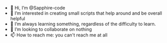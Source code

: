 - 👋 Hi, I’m @Sapphire-code
- 👀 I’m interested in creating small scripts that help around and be overall helpful
- 🌱 I’m always learning something, regardless of the difficulty to learn.
- 💞️ I’m looking to collaborate on nothing
- 📫 How to reach me: you can't reach me at all

<!---
Sapphire-code/Sapphire-code is a ✨ special ✨ repository because its `README.md` (this file) appears on your GitHub profile.
You can click the Preview link to take a look at your changes.
--->
